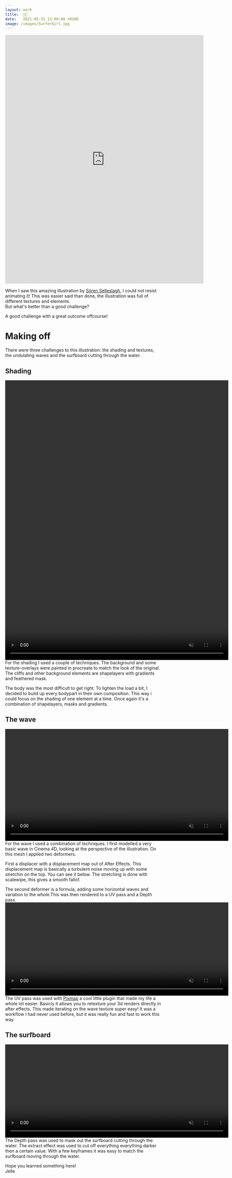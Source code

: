 ```yaml
---
layout: work
title:  🌊🤙
date:   2021-05-31 12:00:00 +0100
image: /images/SurferGirl.jpg
---
```


<p><iframe src="https://player.vimeo.com/video/558779155?h=5915cdaf8e" width="640" height="800" frameborder="0" allow="autoplay; fullscreen; picture-in-picture" allowfullscreen></iframe></p>

When I saw this amazing illustration by [Sören Selleslagh](https://www.sorenselleslagh.com), I could not resist animating it! This was easier said than done, the illustration was full of different textures and elements.  
But what's better than a good challenge?

A good challenge with a great outcome offcourse!

# Making off
There were three challenges to this illustration: the shading and textures, the undulating waves and the surfboard cutting through the water.
<h2>Shading</h2>
<video width="720" height="900" frameborder="0" autoplay muted loop class="post img">
  <source src="/images/Surfer_Compositing_01.mp4" type="video/mp4">
</video>
For the shading I used a couple of techniques. The background and some texture-overlays were painted in procreate to match the look of the original. The cliffs and other background elements are shapelayers with gradients and feathered mask.

The body was the most difficult to get right. To lighten the load a bit, I decided to build up every bodypart in their own composition. This way i could focus on the shading of one element at a time. Once again it's a combination of shapelayers, masks and gradients.

## The wave
<video width="720" height="360" frameborder="0" autoplay muted loop class="post img">
  <source src="/images/Surfer_C4D_ScreenRecording_01.mp4" type="video/mp4">
</video>
For the wave I used a combination of techniques. I first modelled a very basic wave in Cinema 4D, looking at the perspective of the illustration. On this mesh I applied two deformers.

First a displacer with a displacement map out of After Effects. This displacement map is basically a turbulent noise moving up with some stretchin on the top. You can see it below. The stretching is done with scalewipe, this gives a smooth fallof.

The second deformer is a formula, adding some horizontal waves and variation to the whole.This was then rendered to a UV pass and a Depth pass.
<video width="720" height="300" frameborder="0" autoplay muted loop class="post img">
  <source src="/images/Surfer_Wave_01.mp4" type="video/mp4">
</video> 
The UV pass was used with [Pixmap](https://wunkolo.itch.io/pixmap) a cool little plugin that made my life a whole lot easier. Basicly it allows you to retexture your 3d renders directly in after effects. This made iterating on the wave texture super easy! It was a workflow I had never used before, but it was really fun and fast to work this way.

## The surfboard
<video width="720" height="300" frameborder="0" autoplay muted loop class="post img">
  <source src="/images/Surfer_WaveMatte_01.mp4" type="video/mp4">
</video> 
The Depth pass was used to mask out the surfboard cutting through the water. The extract effect was used to cut off everything everything darker then a certain value. With a few keyframes it was easy to match the surfboard moving through the water.

Hope you learned something here!  
Jelle